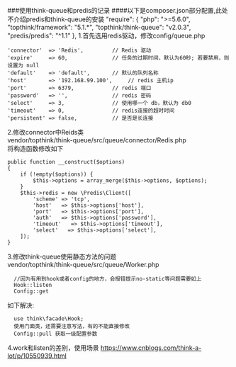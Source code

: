 ###使用think-queue和predis的记录
####以下是composer.json部分配置,此处不介绍predis和think-queue的安装
    "require": {
        "php": ">=5.6.0",
        "topthink/framework": "5.1.*",
        "topthink/think-queue": "v2.0.3",
        "predis/predis": "^1.1"
    },
1.首先选用redis驱动，修改config/queue.php

    'connector'  => 'Redis',         // Redis 驱动
    'expire'     => 60,              // 任务的过期时间，默认为60秒; 若要禁用，则设置为 null
    'default'    => 'default',       // 默认的队列名称
    'host'       => '192.168.99.100',     // redis 主机ip
    'port'       => 6379,            // redis 端口
    'password'   => '',              // redis 密码
    'select'     => 3,               // 使用哪一个 db，默认为 db0
    'timeout'    => 0,               // redis连接的超时时间
    'persistent' => false,           // 是否是长连接
2.修改connector中Reids类<br>
vendor/topthink/think-queue/src/queue/connector/Redis.php
<br>
将构造函数修改如下

    public function __construct($options)
    {
        if (!empty($options)) {
            $this->options = array_merge($this->options, $options);
        }
        $this->redis = new \Predis\Client([
            'scheme' => 'tcp',
            'host'   => $this->options['host'],
            'port'   => $this->options['port'],
            'auth'   => $this->options['password'],
            'timeout'   => $this->options['timeout'],
            'select'   => $this->options['select'],
        ]);
    }
   3.修改think-queue使用静态方法的问题
  <br>
  vendor/topthink/think-queue/src/queue/Worker.php
  
```
  //因为有用到hook或者config的地方，会报错提示no-static等问题需要如上
  Hook::listen
  Config::get
```
如下解决:<br>
```
  use think\facade\Hook;
  使用门面类，还需要注意写法，有的不能直接修改
  Config::pull 获取一级配置参数
```
4.work和listen的差别，使用场景
https://www.cnblogs.com/think-a-lot/p/10550939.html
